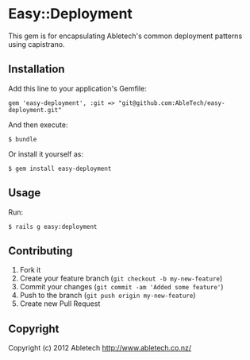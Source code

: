 # Easy::Deployment

This gem is for encapsulating Abletech's common deployment patterns using capistrano.

## Installation

Add this line to your application's Gemfile:

    gem 'easy-deployment', :git => "git@github.com:AbleTech/easy-deployment.git"

And then execute:

    $ bundle

Or install it yourself as:

    $ gem install easy-deployment

## Usage

Run:

    $ rails g easy:deployment

## Contributing

1. Fork it
2. Create your feature branch (`git checkout -b my-new-feature`)
3. Commit your changes (`git commit -am 'Added some feature'`)
4. Push to the branch (`git push origin my-new-feature`)
5. Create new Pull Request

## Copyright

Copyright (c) 2012 Abletech
http://www.abletech.co.nz/